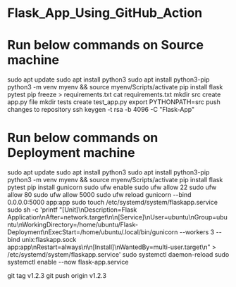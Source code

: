 # Flask_App_Using_GitHub_Action

# Run below commands on Source machine
 sudo apt update
 sudo apt install python3
 sudo apt install python3-pip
 python3 -m venv myenv && source myenv/Scripts/activate
 pip install flask pytest
 pip freeze > requirements.txt
 cat requirements.txt
 mkdir src
 create app.py file
 mkdir tests
 create test_app.py
 export PYTHONPATH=src
 push changes to repository
 ssh keygen -t rsa -b 4096 -C "Flask-App"
 # Run below commands on Deployment machine 
 sudo apt update
 sudo apt install python3
 sudo apt install python3-pip
 python3 -m venv myenv && source myenv/Scripts/activate
 pip install flask pytest
 pip install gunicorn
 sudo ufw enable
 sudo ufw allow 22
 sudo ufw allow 80
 sudo ufw allow 5000
 sudo ufw reload
 gunicorn --bind 0.0.0.0:5000 app:app
 sudo touch /etc/systemd/system/flaskapp.service
 sudo sh -c 'printf "[Unit]\nDescription=Flask Application\nAfter=network.target\n\n[Service]\nUser=ubuntu\nGroup=ubuntu\nWorkingDirectory=/home/ubuntu/Flask-Deployment\nExecStart=/home/ubuntu/.local/bin/gunicorn --workers 3 --bind unix:flaskapp.sock app:app\nRestart=always\n\n[Install]\nWantedBy=multi-user.target\n" > /etc/systemd/system/flaskapp.service'
 sudo systemctl daemon-reload
 sudo systemctl enable --now flask-app.service
 
 git tag v1.2.3
 git push origin v1.2.3




